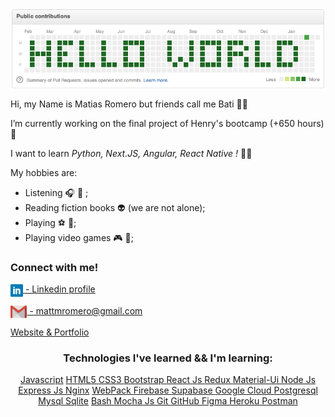 <p align='center'>
<img align='center' src='./assets/images/helloworld_finished.png' alt='My name is Matias Romero.' />
</p> 
Hi, my Name is Matias Romero but friends call me Bati 👋😏

I’m currently working on the final project of Henry's bootcamp (+650 hours) 🙌

I want to learn *Python, Next.JS, Angular, React Native !* 👨‍🎓 

My hobbies are:
 - Listening 🎧 🎼  ;
 - Reading fiction books 👽 (we are not alone);
 - Playing ⚽️ 🏀;
 - Playing video games 🎮 👾;


<h3 align="left">Connect with me!</h3>
<p align="left">
<a href="https://www.linkedin.com/in/batiromero-dev/" target="_blank"><img align="center" src="./assets/images/linkedin-logo.png" alt="batiromero" height="20" width="auto" /> - Linkedin profile</a>
</p>
<p align="left">
<a href="mailto:mattmromero@gmail.com" target="_blank"><img align="center" src="./assets/images/gmail.png" alt="mattmromero@gmail.com" height="20" width="auto" /> - mattmromero@gmail.com</a>
</p>
<p align="left">
<a href="https://batiromero.netlify.app/" target="_blank"> Website & Portfolio</a>
</p>

<h3 align="center">Technologies I've learned && I'm learning:</h3>
<p align='center'>
<a href="https://developer.mozilla.org/en-US/docs/Web/JavaScript" target="_blank"> Javascript</a>
<a href="https://www.w3.org/html/" target="_blank">HTML5 </a>
<a href="https://www.w3schools.com/css/" target="_blank">CSS3 </a>
<a href="https://getbootstrap.com" target="_blank">Bootstrap </a>
<a href="https://reactjs.org/" target="_blank">React Js </a>
<a href="https://redux.js.org" target="_blank">Redux </a>
<a href="https://material-ui.com/" target="_blank">Material-Ui </a>
<a href="https://nodejs.org" target="_blank">Node Js </a>
<a href="https://expressjs.com" target="_blank">Express Js </a>
<a href="https://www.nginx.com" target="_blank">Nginx</a>
<a href="https://webpack.js.org" target="_blank">WebPack </a>
<a href="https://firebase.google.com/" target="_blank">Firebase </a> 
<a href="https://supabase.io/" target="_blank">Supabase </a> 
<a href="https://cloud.google.com" target="_blank">Google Cloud </a>
<a href="https://www.postgresql.org" target="_blank">Postgresql </a>
<a href="https://www.mysql.com/" target="_blank">Mysql </a>
<a href="https://www.sqlite.org/" target="_blank">Sqlite</a>
<a href="https://www.gnu.org/software/bash/" target="_blank">Bash </a>
<a href="https://mochajs.org" target="_blank">Mocha Js </a>
<a href="https://git-scm.com/" target="_blank">Git </a>
<a href="https://git-scm.com/" target="_blank">GitHub </a>
<a href="https://www.figma.com/" target="_blank">Figma </a>
<a href="https://heroku.com" target="_blank">Heroku </a>
<a href="https://unity.com/" target="_blank"> </a>
<a href="https://postman.com" target="_blank">Postman</a>

</p>



